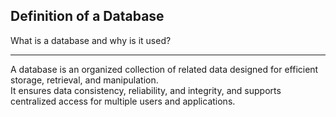 ## Definition of a Database

What is a database and why is it used?

---

A database is an organized collection of related data designed for efficient storage, retrieval, and manipulation.  
It ensures data consistency, reliability, and integrity, and supports centralized access for multiple users and applications.

